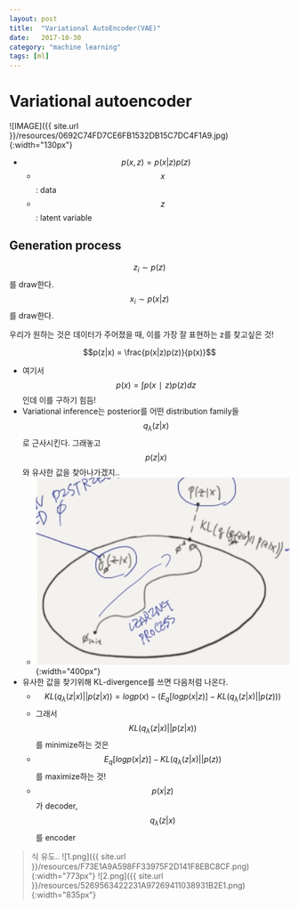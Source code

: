 ```yaml
---
layout: post
title:  "Variational AutoEncoder(VAE)"
date:   2017-10-30 
category: "machine learning"
tags: [ml]
---
```


# Variational autoencoder

![IMAGE]({{ site.url }}/resources/0692C74FD7CE6FB1532DB15C7DC4F1A9.jpg){:width="130px"}

* $$p(x, z) = p(x|z)p(z)$$
  * $$x$$: data
  * $$z$$: latent variable
## Generation process

$$z_i \sim p(z)$$를 draw한다.
$$x_i \sim p(x|z)$$를 draw한다.

우리가 원하는 것은 데이터가 주어졌을 때, 이를 가장 잘 표현하는 z를 찾고싶은 것!

$$p(z|x) = \frac{p(x|z)p(z)}{p(x)}$$

* 여기서 $$p(x)=∫p(x∣z)p(z)dz$$ 인데 이를 구하기 힘듬!
* Variational inference는 posterior를 어떤 distribution family들 $$q_\lambda(z\vert x)$$로 근사시킨다. 그래놓고 $$ p(z \vert x) $$와 유사한 값을 찾아나가겠지..
  * ![3.png](/assets/58DFD32E2D1E50EAB2B4B402596FCCF4.png){:width="400px"}
* 유사한 값을 찾기위해 KL-divergence를 쓰면 다음처럼 나온다.
  * $$KL(q_\lambda(z \vert x) \vert\vert p(z\vert x)) = logp(x)-\left ( E_q[log{p(x\vert z)}] - KL(q_\lambda(z\vert x) \vert\vert p(z)) \right )$$
  * 그래서 $$KL(q_\lambda(z\vert x) \vert\vert p(z\vert x))$$를 minimize하는 것은
  * $$E_q[log{p(x\vert z)}] - KL(q_\lambda(z\vert x) \vert\vert p(z))$$ 를 maximize하는 것!
  * $$p(x\vert z)$$가 decoder, $$q_\lambda(z\vert x)$$를 encoder
> 식 유도..
![1.png]({{ site.url }}/resources/F73E1A9A598FF33975F2D141F8EBC8CF.png){:width="773px"}
![2.png]({{ site.url }}/resources/5269563422231A97269411038931B2E1.png){:width="835px"}

